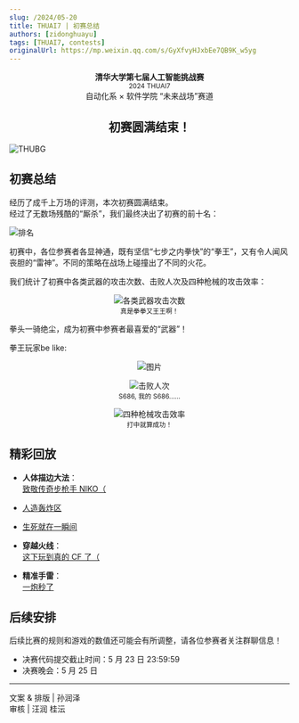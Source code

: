 ```yaml
---
slug: /2024/05-20
title: THUAI7 | 初赛总结
authors: [zidonghuayu]
tags: [THUAI7, contests]
originalUrl: https://mp.weixin.qq.com/s/GyXfvyHJxbEe7QB9K_w5yg
---
```


<center>
  <strong>清华大学第七届人工智能挑战赛</strong><br />
  <small>2024 THUAI7</small><br />
  自动化系 × 软件学院 “未来战场”赛道
  <h2>初赛圆满结束！</h2>
</center>

![THUBG](img/1.webp)

<!-- truncate -->

## 初赛总结

经历了成千上万场的评测，本次初赛圆满结束。  
经过了无数场残酷的“厮杀”，我们最终决出了初赛的前十名：

![排名](img/2.webp)

初赛中，各位参赛者各显神通，既有坚信“七步之内拳快”的“拳王”，又有令人闻风丧胆的“雷神”。不同的策略在战场上碰撞出了不同的火花。

我们统计了初赛中各类武器的攻击次数、击败人次及四种枪械的攻击效率：<center>

![各类武器攻击次数](img/3.webp)  
<small>真是拳拳又王王啊！</small></center>

拳头一骑绝尘，成为初赛中参赛者最喜爱的“武器”！

拳王玩家be like:<center>

![图片](img/4.gif)

![击败人次](img/5.webp)  
<small>S686, 我的 S686......</small>

![四种枪械攻击效率](img/6.webp)  
<small>打中就算成功！</small></center>

## 精彩回放

- **人体描边大法**：  
  [致敬传奇步枪手 NIKO（](https://mpvideo.qpic.cn/0b2etyaaiaaayyacuisiwntfbhwdaspaabaa.f10002.mp4?dis_k=e776c8fa50a17c4232d2b478e2536868&dis_t=1742790315&play_scene=10120&auth_info=fsT9l2YUaEj84talTn9KQEBjbBo5OTRCcWFCKRhQcXdEXwxICGsSORVNOUB1c2k=&auth_key=424ee963e68c938eb39ded11b86de2bf&vid=wxv_3463055902771625984&format_id=10002&support_redirect=0&mmversion=false)

- [人造轰炸区](https://mpvideo.qpic.cn/0bc3ueaacaaa3eac6ekibrtfbiodagqqaaia.f10002.mp4?dis_k=b0424f60dbcb6fb6980d4afa4476404a&dis_t=1742790315&play_scene=10120&auth_info=UqOztapNH2pI+uGE80IuT0NHZWBNY2w3R3NkTH8dByJ0Qw4NSgNgEDkTTmsWeSJs&auth_key=b6857be8123a55c14f39137fd77d0081&vid=wxv_3463056445346791432&format_id=10002&support_redirect=0&mmversion=false)
  
- [生死就在一瞬间](https://mpvideo.qpic.cn/0bc3oaaaoaaa4yacsqkitftfa4gda5yaabya.f10002.mp4?dis_k=6c36f02f8ac49e000abc82dfd81ddd51&dis_t=1742790315&play_scene=10120&auth_info=BOii/pxARjhP9rKG9BIiSREXMWEdNz8wQyEySClBBCIiTA1fTAo5Qj4fHWkRKS5q&auth_key=db929ccea8b7c8fd42bbb663ef1e07b9&vid=wxv_3463056951599284226&format_id=10002&support_redirect=0&mmversion=false)

- **穿越火线**：  
  [这下玩到真的 CF 了（](https://mpvideo.qpic.cn/0bc3zmaacaaamyac6osibrtfbs6dahfqaaia.f10002.mp4?dis_k=4676462f60f9eb3f8f7b17731e49067e&dis_t=1742790315&play_scene=10120&auth_info=CfSBpIVLQW1O/7fVoUd/TExDY2NJNWo0Q3M0SClPVScvEApcGgI+Fz8WGDpEfHNv&auth_key=24acc08d13d110634d2f90eb17a2e4fa&vid=wxv_3463057346098741249&format_id=10002&support_redirect=0&mmversion=false)

- **精准手雷**：  
  [一炮秒了](https://mpvideo.qpic.cn/0bc32maacaaaceac63sibrtfbu6dahjqaaia.f10002.mp4?dis_k=77c8d5828d924008581e65b11de8d2bf&dis_t=1742790315&play_scene=10120&auth_info=AvLKtchGH2tJ+LWAo0d+HU0XZzZKNmtgTSM3Qn1BAXgkQVhfRA9gETgRGm9GfHI+&auth_key=57260fc98433ead76646a09d712b6949&vid=wxv_3463057691759722497&format_id=10002&support_redirect=0&mmversion=false)

## 后续安排

后续比赛的规则和游戏的数值还可能会有所调整，请各位参赛者关注群聊信息！

- 决赛代码提交截止时间：5 月 23 日 23:59:59  
- 决赛晚会：5 月 25 日

---

文案 & 排版 | 孙润泽  
审核 | 汪润 桂沄
